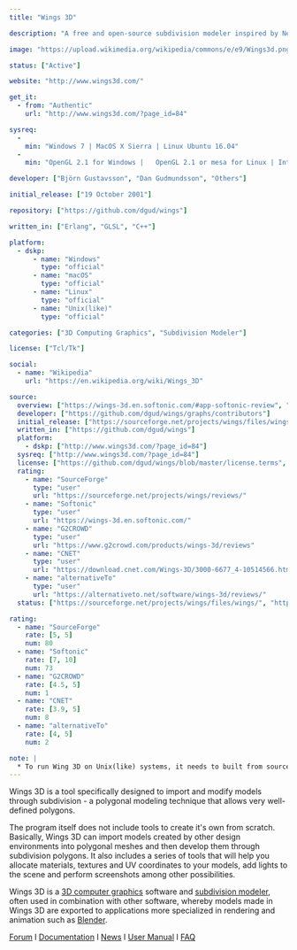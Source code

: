 ```yaml
---
title: "Wings 3D"

description: "A free and open-source subdivision modeler inspired by Nendo and Mirai from Izware"

image: "https://upload.wikimedia.org/wikipedia/commons/e/e9/Wings3d.png"

status: ["Active"]

website: "http://www.wings3d.com/"

get_it:
  - from: "Authentic"
    url: "http://www.wings3d.com/?page_id=84"

sysreq:
  -
    min: "Windows 7 | MacOS X Sierra | Linux Ubuntu 16.04"
  -
    min: "OpenGL 2.1 for Windows |   OpenGL 2.1 or mesa for Linux | Intel mac"

developer: ["Björn Gustavsson", "Dan Gudmundsson", "Others"]

initial_release: ["19 October 2001"]

repository: ["https://github.com/dgud/wings"]

written_in: ["Erlang", "GLSL", "C++"]

platform:
  - dskp:
      - name: "Windows"
        type: "official"
      - name: "macOS"
        type: "official"
      - name: "Linux"
        type: "official"
      - name: "Unix(like)"
        type: "official"

categories: ["3D Computing Graphics", "Subdivision Modeler"]

license: ["Tcl/Tk"]

social:
  - name: "Wikipedia"
    url: "https://en.wikipedia.org/wiki/Wings_3D"

source:
  overview: ["https://wings-3d.en.softonic.com/#app-softonic-review", "https://en.wikipedia.org/w/index.php?title=Wings_3D&oldid=875117731"]
  developer: ["https://github.com/dgud/wings/graphs/contributors"]
  initial_release: ["https://sourceforge.net/projects/wings/files/wings/"]
  written_in: ["https://github.com/dgud/wings"]
  platform:
    - dskp: ["http://www.wings3d.com/?page_id=84"]
  sysreq: ["http://www.wings3d.com/?page_id=84"]
  license: ["https://github.com/dgud/wings/blob/master/license.terms", "https://en.wikipedia.org/w/index.php?title=Wings_3D&oldid=875117731"]
  rating:
    - name: "SourceForge"
      type: "user"
      url: "https://sourceforge.net/projects/wings/reviews/"
    - name: "Softonic"
      type: "user"
      url: "https://wings-3d.en.softonic.com/"
    - name: "G2CROWD"
      type: "user"
      url: "https://www.g2crowd.com/products/wings-3d/reviews"
    - name: "CNET"
      type: "user"
      url: "https://download.cnet.com/Wings-3D/3000-6677_4-10514566.html"
    - name: "alternativeTo"
      type: "user"
      url: "https://alternativeto.net/software/wings-3d/reviews/"
  status: ["https://sourceforge.net/projects/wings/files/wings/", "http://www.wings3d.com/forum/", "https://github.com/dgud/wings/graphs/contributors"]

rating:
  - name: "SourceForge"
    rate: [5, 5]
    num: 80
  - name: "Softonic"
    rate: [7, 10]
    num: 73
  - name: "G2CROWD"
    rate: [4.5, 5]
    num: 1
  - name: "CNET"
    rate: [3.9, 5]
    num: 8
  - name: "alternativeTo"
    rate: [4, 5]
    num: 2

note: |
  * To run Wing 3D on Unix(like) systems, it needs to built from source code.[[source]](http://www.wings3d.com/?page_id=84)
---
```

  Wings 3D is a tool specifically designed to import and modify models through subdivision - a polygonal modeling technique that allows very well-defined polygons.
  
  The program itself does not include tools to create it's own from scratch. Basically, Wings 3D can import models created by other design environments into polygonal meshes and then develop them through subdivision polygons. It also includes a series of tools that will help you allocate materials, textures and UV coordinates to your models, add lights to the scene and perform screenshots among other possibilities.
  
  Wings 3D is a [3D computer graphics](/categories/3d-computing-graphics) software and [subdivision modeler](/categories/subdivision-modeler), often used in combination with other software, whereby models made in Wings 3D are exported to applications more specialized in rendering and animation such as [Blender](/software/blender/).
  
  [Forum](http://www.wings3d.com/forum/) I [Documentation](http://www.wings3d.com/?page_id=87) I [News](http://www.wings3d.com/?page_id=76) I [User Manual](http://www.wings3d.com/?page_id=252) I [FAQ](http://www.wings3d.com/forum/archive/index.php?thread-1106.html)
